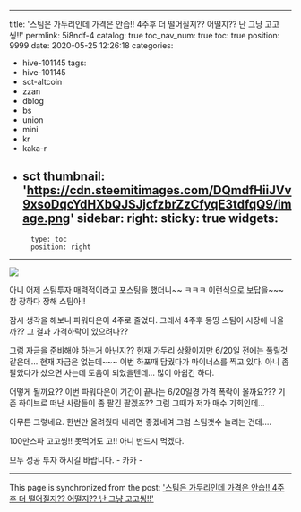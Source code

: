 
---
title: '스팀은 가두리인데 가격은 안습!!  4주후 더 떨어질지?? 어떨지?? 난 그냥 고고씽!!'
permlink: 5i8ndf-4
catalog: true
toc_nav_num: true
toc: true
position: 9999
date: 2020-05-25 12:26:18
categories:
- hive-101145
tags:
- hive-101145
- sct-altcoin
- zzan
- dblog
- bs
- union
- mini
- kr
- kaka-r
- sct
thumbnail: 'https://cdn.steemitimages.com/DQmdfHiiJVv9xsoDqcYdHXbQJSJjcfzbrZzCfyqE3tdfqQ9/image.png'
sidebar:
    right:
        sticky: true
widgets:
    -
        type: toc
        position: right
---


![](https://cdn.steemitimages.com/DQmdfHiiJVv9xsoDqcYdHXbQJSJjcfzbrZzCfyqE3tdfqQ9/image.png)

아니 어제 스팀투자 매력적이라고 포스팅을 했더니~~
ㅋㅋㅋ 이런식으로 보답을~~~
참 장하다 장해 스팀아!!

잠시 생각을 해보니 파워다운이 4주로 줄었다. 
그래서 4주후 몽땅 스팀이 시장에 나올까?? 
그 결과 가격하락이 있으려나??  

그럼 자금을 준비해야 하는거 아닌지?? 
현재 가두리 상황이지만 6/20일 전에는 풀릴것 같은데...
현재 자금은 없는데~~~ 
이번 하포때 담궜다가 마이너스를 찍고 있다. 
아니 좀 팔았다가 샀으면 사는데 도움이 되었을텐데...
많이 아쉽긴 하다. 

어떻게 될까요??  이번 파워다운이 기간이 끝나는 6/20일경
가격 폭락이 올까요???  기존 하이브로 떠난 사람들이 좀 팔긴
팔겠죠??  그럼 그때가 저가 매수 기회인데...

아무튼 그렇네요. 한번만 올려줬다  내리면 좋겠네여
그럼 스팀갯수 늘리는 건데....

100만스파 고고씽!!  못먹어도 고!! 
아니 반드시 먹겠다. 

모두 성공 투자 하시길 바랍니다.  - 카카 -

- - -

This page is synchronized from the post: ['스팀은 가두리인데 가격은 안습!!  4주후 더 떨어질지?? 어떨지?? 난 그냥 고고씽!!'](https://steemit.com/@kibumh/5i8ndf-4)
